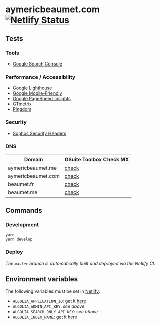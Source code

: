 # aymericbeaumet.com [![Netlify Status](https://api.netlify.com/api/v1/badges/cbe704d0-b933-4b6b-a62f-4aab1a85eab5/deploy-status)](https://app.netlify.com/sites/aymericbeaumet/deploys)

## Tests

### Tools

- [Google Search Console](https://search.google.com/search-console?resource_id=https%3A%2F%2Faymericbeaumet.com%2F)

### Performance / Accessibility

- [Google Lighthouse](https://developers.google.com/web/tools/lighthouse/run)
- [Google Mobile-Friendly](https://search.google.com/test/mobile-friendly?url=https%3A%2F%2Faymericbeaumet.com%2F)
- [Google PageSpeed Insights](https://developers.google.com/speed/pagespeed/insights/?url=https%3A%2F%2Faymericbeaumet.com)
- [GTmetrix](https://gtmetrix.com/reports/aymericbeaumet.com/0dYIusp6)
- [Pingdom](https://tools.pingdom.com/#59da531f00400000)

### Security

- [Sophos Security Headers](https://securityheaders.com/?q=https%3A%2F%2Faymericbeaumet.com&followRedirects=on)

### DNS

| Domain             | GSuite Toolbox Check MX                                                                             |
| ------------------ | --------------------------------------------------------------------------------------------------- |
| aymericbeaumet.me  | [check](https://toolbox.googleapps.com/apps/checkmx/check?domain=aymericbeaumet.me&dkim_selector=)  |
| aymericbeaumet.com | [check](https://toolbox.googleapps.com/apps/checkmx/check?domain=aymericbeaumet.com&dkim_selector=) |
| beaumet.fr         | [check](https://toolbox.googleapps.com/apps/checkmx/check?domain=beaumet.fr&dkim_selector=)         |
| beaumet.me         | [check](https://toolbox.googleapps.com/apps/checkmx/check?domain=beaumet.me&dkim_selector=)         |

## Commands

### Development

```
yarn
yarn develop
```

### Deploy

_The `master` branch is automatically built and deployed via the Netlify CI._

## Environment variables

The following variables must be set in [Netlify](https://app.netlify.com/sites/aymericbeaumet/settings/deploys):

- `ALGOLIA_APPLICATION_ID`: get it [here](https://www.algolia.com/apps/O8NJP2H5DA/api-keys/all)
- `ALGOLIA_ADMIN_API_KEY`: _see above_
- `ALGOLIA_SEARCH_ONLY_API_KEY`: _see above_
- `ALGOLIA_INDEX_NAME`: get it [here](https://www.algolia.com/apps/O8NJP2H5DA/explorer/browse)
